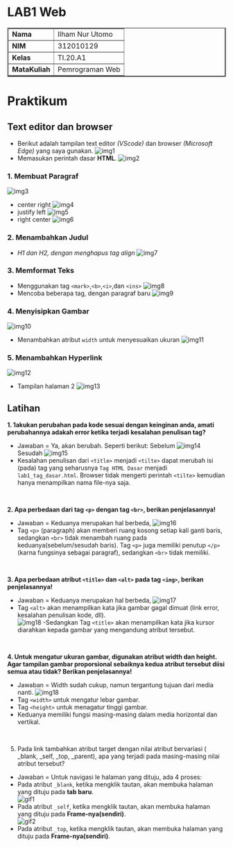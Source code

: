 # LAB1 Web

<table border="2" cellpading="10">
  <tr>
    <td><b>Nama</b></td>
    <td>Ilham Nur Utomo</td>
  </tr>
  <tr>
    <td><b>NIM</b></td>
    <td>312010129</td>
  </tr>
  <tr>
    <td><b>Kelas</b></td>
    <td>TI.20.A1</td>
  </tr>
  <tr>
    <td><b>MataKuliah</b></td>
    <td>Pemrograman Web</td>
  </tr>
</table>

# <b>Praktikum</b>

## <b>Text editor dan browser</b>
- Berikut adalah tampilan text editor <i>(VScode)</i> dan browser <i>(Microsoft Edge)</i> yang saya gunakan.
![img1](image/0-vswelcome.PNG)
- Memasukan perintah dasar <b>HTML</b>.
![img2](image/0-1-%20tagd.PNG)

### <b>1. Membuat Paragraf</b>
![img3](image/0-1-1_a%2Bparagraph.PNG)
- center right
![img4](image/0-1-1-1_al%2Bcenter-right.PNG)
- justify left
![img5](image/0-1-1-2_al%2Bjustify-left.PNG)
- right center
![img6](image/0-1-1-3_al%2Bright-center.PNG)

### <b>2. Menambahkan Judul</b>
- <i>H1 dan H2, dengan menghapus tag align</i>
![img7](image/0-1-2_a%2Bheading.PNG)

### <b>3. Memformat Teks</b>
- Menggunakan tag ``<mark>``,``<b>``,``<i>``,dan ``<ins>``
![img8](image/0-1-3_a%2Btext-formatting.png)
- Mencoba beberapa tag, dengan paragraf baru
![img9](image/0-1-3-1_a%2Btry-text-formatting.png)

### <b>4. Menyisipkan Gambar</b>
![img10](image/0-1-4_a%2Binsert-image.PNG)
- Menambahkan atribut ``width`` untuk menyesuaikan ukuran
![img11](image/0-1-4-1_a%2Btry-insert-image.PNG)

### <b>5. Menambahkan Hyperlink</b>
![img12](image/0-1-5_a%2Bhyperlink.PNG)
- Tampilan halaman 2
![img13](image/0-1-5-1_a%2Btry-hyperlink.PNG)

## Latihan
<b>1. 1akukan perubahan pada kode sesuai dengan keinginan anda, amati perubahannya adakah error ketika terjadi kesalahan penulisan tag?</b>
  - Jawaban = Ya, akan berubah. Seperti berikut:
  Sebelum
  ![img14](image/0-1-5_a%2Bhyperlink.PNG)
  <br>Sesudah
  ![img15](image/1-wrong-tag.PNG)
  - Kesalahan penulisan dari ``<title>`` menjadi ``<tilte>`` dapat merubah isi (pada) tag yang seharusnya ``Tag HTML Dasar`` menjadi ``lab1_tag_dasar.html``. Browser tidak mengerti perintah ``<tilte>`` kemudian hanya menampilkan nama file-nya saja.  
<br>

<b>2. Apa perbedaan dari tag ``<p>`` dengan tag ``<br>``, berikan penjelasannya!</b>
  - Jawaban = Keduanya merupakan hal berbeda,
  ![img16](image/2-diff-p-br.PNG)
  - Tag ``<p>`` (paragraph) akan memberi ruang kosong setiap kali ganti baris, sedangkan ``<br>`` tidak menambah ruang pada keduanya(sebelum/sesudah baris). Tag ``<p>`` juga memiliki penutup ``</p>`` (karna fungsinya sebagai paragraf), sedangkan ``<br>`` tidak memiliki.
<br>

<b>3. Apa perbedaan atribut ``<title>`` dan ``<alt>`` pada tag ``<img>``, berikan penjelasannya!</b>
  - Jawaban = Keduanya merupakan hal berbeda,
  ![img17](image/3-diff-title-alt.PNG)
  - Tag ``<alt>`` akan menampilkan kata jika gambar gagal dimuat (link error, kesalahan penulisan kode, dll).<br>
  ![img18](image/3-diff-title-alt-n.jpg)
  -Sedangkan Tag ``<title>`` akan menampilkan kata jika kursor diarahkan kepada gambar yang mengandung atribut tersebut.
<br>

<b>4. Untuk mengatur ukuran gambar, digunakan atribut width dan height. Agar tampilan gambar proporsional sebaiknya kedua atribut tersebut diisi semua atau tidak? Berikan penjelasannya!</b>
  - Jawaban = Width sudah cukup, namun tergantung tujuan dari media nanti.
  ![img18](image/4-diff-width-height.PNG)
  - Tag ``<width>`` untuk mengatur lebar gambar.
  - Tag ``<height>`` untuk menagatur tinggi gambar.
  - Keduanya memiliki fungsi masing-masing dalam media horizontal dan vertikal.
<br>

5. Pada link tambahkan atribut target dengan nilai atribut bervariasi ( _blank, _self, _top, _parent), apa yang terjadi pada masing-masing nilai atribut tersebut?
  - Jawaban = Untuk navigasi le halaman yang dituju, ada 4 proses:
  - Pada atribut ``_blank``, ketika mengklik tautan, akan membuka halaman yang dituju pada <b>tab baru</b>.<br>
  ![gif1](https://media.giphy.com/media/ErVTKbX6RtjMb1g0wS/giphy.gif)<br>
  - Pada atribut ``_self``, ketika mengklik tautan, akan membuka halaman yang dituju pada <b>Frame-nya(sendiri)</b>.<br>
  ![gif2](https://media.giphy.com/media/7CZhYRcUJhEi6eFUtj/giphy.gif)<br>
  - Pada atribut ``_top``, ketika mengklik tautan, akan membuka halaman yang dituju pada <b>Frame-nya(sendiri)</b>.<br>
